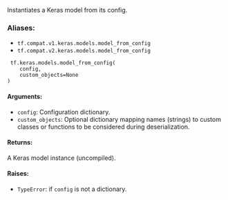 
Instantiates a Keras model from its config.
### Aliases:
- `tf.compat.v1.keras.models.model_from_config`
- `tf.compat.v2.keras.models.model_from_config`

```
 tf.keras.models.model_from_config(
    config,
    custom_objects=None
)
```
#### Arguments:
- `config`: Configuration dictionary.
- `custom_objects`: Optional dictionary mapping names (strings) to custom classes or functions to be considered during deserialization.
#### Returns:

A Keras model instance (uncompiled).
#### Raises:
- `TypeError`: if `config` is not a dictionary.

